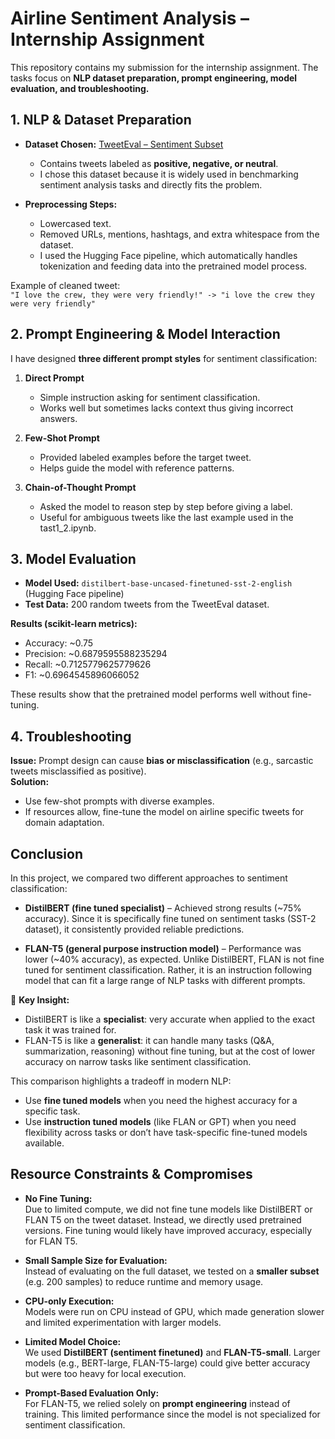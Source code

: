 # Airline Sentiment Analysis – Internship Assignment

This repository contains my submission for the internship assignment. The tasks focus on **NLP dataset preparation, prompt engineering, model evaluation, and troubleshooting.**


## 1. NLP & Dataset Preparation
- **Dataset Chosen:** [TweetEval – Sentiment Subset](https://huggingface.co/datasets/tweet_eval)  
  - Contains tweets labeled as **positive, negative, or neutral**.  
  - I chose this dataset because it is widely used in benchmarking sentiment analysis tasks and directly fits the problem.  

- **Preprocessing Steps:**  
  - Lowercased text. 
  - Removed URLs, mentions, hashtags, and extra whitespace from the dataset. 
  - I used the Hugging Face pipeline, which automatically handles tokenization and feeding data into the pretrained model process.  

Example of cleaned tweet:  
`"I love the crew, they were very friendly!" -> "i love the crew they were very friendly"`


## 2. Prompt Engineering & Model Interaction
I have designed **three different prompt styles** for sentiment classification:  

1. **Direct Prompt**  
   - Simple instruction asking for sentiment classification.  
   - Works well but sometimes lacks context thus giving incorrect answers.  

2. **Few-Shot Prompt**  
   - Provided labeled examples before the target tweet.  
   - Helps guide the model with reference patterns.  

3. **Chain-of-Thought Prompt**  
   - Asked the model to reason step by step before giving a label.  
   - Useful for ambiguous tweets like the last example used in the tast1_2.ipynb.  


## 3. Model Evaluation
- **Model Used:** `distilbert-base-uncased-finetuned-sst-2-english` (Hugging Face pipeline)  
- **Test Data:** 200 random tweets from the TweetEval dataset.  

**Results (scikit-learn metrics):**  
- Accuracy: ~0.75  
- Precision: ~0.6879595588235294  
- Recall: ~0.7125779625779626  
- F1: ~0.6964545896066052  

These results show that the pretrained model performs well without fine-tuning.


## 4. Troubleshooting
**Issue:** Prompt design can cause **bias or misclassification** (e.g., sarcastic tweets misclassified as positive).  
**Solution:**  
- Use few-shot prompts with diverse examples.  
- If resources allow, fine-tune the model on airline specific tweets for domain adaptation.  

## Conclusion

In this project, we compared two different approaches to sentiment classification:  

- **DistilBERT (fine tuned specialist)** – Achieved strong results (~75% accuracy). Since it is specifically fine tuned on sentiment tasks (SST-2 dataset), it consistently provided reliable predictions.  

- **FLAN-T5 (general purpose instruction model)** – Performance was lower (~40% accuracy), as expected. Unlike DistilBERT, FLAN is not fine tuned for sentiment classification. Rather, it is an instruction following model that can fit a large range of NLP tasks with different prompts.  

🔑 **Key Insight:**  
- DistilBERT is like a **specialist**: very accurate when applied to the exact task it was trained for.  
- FLAN-T5 is like a **generalist**: it can handle many tasks (Q&A, summarization, reasoning) without fine tuning, but at the cost of lower accuracy on narrow tasks like sentiment classification.  

This comparison highlights a tradeoff in modern NLP:  
- Use **fine tuned models** when you need the highest accuracy for a specific task.  
- Use **instruction tuned models** (like FLAN or GPT) when you need flexibility across tasks or don’t have task-specific fine-tuned models available.  


## Resource Constraints & Compromises

- **No Fine Tuning:**  
  Due to limited compute, we did not fine tune models like DistilBERT or FLAN T5 on the tweet dataset. Instead, we directly used pretrained versions. Fine tuning would likely have improved accuracy, especially for FLAN T5.  

- **Small Sample Size for Evaluation:**  
  Instead of evaluating on the full dataset, we tested on a **smaller subset** (e.g. 200 samples) to reduce runtime and memory usage.  

- **CPU-only Execution:**  
  Models were run on CPU instead of GPU, which made generation slower and limited experimentation with larger models.  

- **Limited Model Choice:**  
  We used **DistilBERT (sentiment finetuned)** and **FLAN-T5-small**. Larger models (e.g., BERT-large, FLAN-T5-large) could give better accuracy but were too heavy for local execution.  

- **Prompt-Based Evaluation Only:**  
  For FLAN-T5, we relied solely on **prompt engineering** instead of training. This limited performance since the model is not specialized for sentiment classification.  
